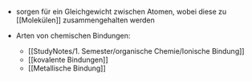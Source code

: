 - sorgen für ein Gleichgewicht zwischen Atomen, wobei diese zu [[Molekülen]] zusammengehalten werden 

- Arten von chemischen Bindungen: 
	- [[StudyNotes/1. Semester/organische Chemie/Ionische Bindung]] 
	- [[kovalente Bindungen]]
	- [[Metallische Bindung]]